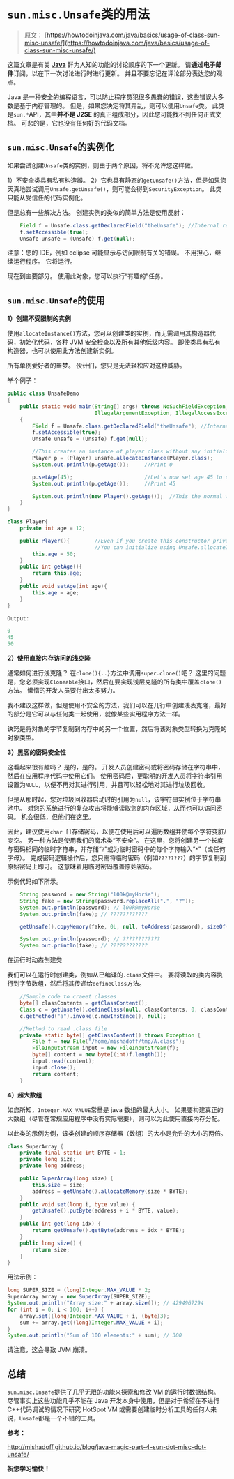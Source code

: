 # `sun.misc.Unsafe`类的用法

> 原文： [https://howtodoinjava.com/java/basics/usage-of-class-sun-misc-unsafe/](https://howtodoinjava.com/java/basics/usage-of-class-sun-misc-unsafe/)

这篇文章是有关 [**Java**](//howtodoinjava.com/tag/java-hidden-features/ "java hidden features") 鲜为人知的功能的讨论顺序的下一个更新。 请**通过电子邮件**订阅，以在下一次讨论进行时进行更新。 并且不要忘记在评论部分表达您的观点。

Java 是一种安全的编程语言，可以防止程序员犯很多愚蠢的错误，这些错误大多数是基于内存管理的。 但是，如果您决定将其弄乱，则可以使用`Unsafe`类。 此类是`sun.*`API，其中**并不是 J2SE** 的真正组成部分，因此您可能找不到任何正式文档。 可悲的是，它也没有任何好的代码文档。

## `sun.misc.Unsafe`的实例化

如果尝试创建`Unsafe`类的实例，则由于两个原因，将不允许您这样做。

1）不安全类具有私有构造器。
2）它也具有静态的`getUnsafe()`方法，但是如果您天真地尝试调用`Unsafe.getUnsafe()`，则可能会得到`SecurityException`。 此类只能从受信任的代码实例化。

但是总有一些解决方法。 创建实例的类似的简单方法是使用反射：

```java
	Field f = Unsafe.class.getDeclaredField("theUnsafe"); //Internal reference
	f.setAccessible(true);
	Unsafe unsafe = (Unsafe) f.get(null);

```

注意：您的 IDE，例如 eclipse 可能显示与访问限制有关的错误。 不用担心，继续运行程序。 它将运行。

现在到主要部分。 使用此对象，您可以执行“有趣的”任务。

## `sun.misc.Unsafe`的使用

**1）创建不受限制的实例**

使用`allocateInstance()`方法，您可以创建类的实例，而无需调用其构造器代码，初始化代码，各种 JVM 安全检查以及所有其他低级内容。 即使类具有私有构造器，也可以使用此方法创建新实例。

所有单例爱好者的噩梦。 伙计们，您只是无法轻松应对这种威胁。

举个例子：

```java
public class UnsafeDemo 
{
	public static void main(String[] args) throws NoSuchFieldException, SecurityException, 
							IllegalArgumentException, IllegalAccessException, InstantiationException 
	{
		Field f = Unsafe.class.getDeclaredField("theUnsafe"); //Internal reference
		f.setAccessible(true);
		Unsafe unsafe = (Unsafe) f.get(null);

		//This creates an instance of player class without any initialization
		Player p = (Player) unsafe.allocateInstance(Player.class);
		System.out.println(p.getAge());		//Print 0

		p.setAge(45);						//Let's now set age 45 to un-initialized object
		System.out.println(p.getAge());		//Print 45

		System.out.println(new Player().getAge());	//This the normal way to get fully initialized object; Prints 50
	}
}

class Player{
	private int age = 12;

	public Player(){		//Even if you create this constructor private; 
							//You can initialize using Unsafe.allocateInstance()
		this.age = 50;
	}
	public int getAge(){
		return this.age;
	}
	public void setAge(int age){
		this.age = age;
	}
}

Output:

0
45
50

```

**2）使用直接内存访问的浅克隆**

通常如何进行浅克隆？ 在`clone(){..}`方法中调用`super.clone()`吧？ 这里的问题是，您必须实现`Cloneable`接口，然后在要实现浅层克隆的所有类中覆盖`clone()`方法。 懒惰的开发人员要付出太多努力。

我不建议这样做，但是使用不安全的方法，我们可以在几行中创建浅表克隆，最好的部分是它可以与任何类一起使用，就像某些实用程序方法一样。

诀窍是将对象的字节复制到内存中的另一个位置，然后将该对象类型转换为克隆的对象类型。

**3）黑客的密码安全性**

这看起来很有趣吗？ 是的，是的。 开发人员创建密码或将密码存储在字符串中，然后在应用程序代码中使用它们。 使用密码后，更聪明的开发人员将字符串引用设置为`NULL`，以便不再对其进行引用，并且可以轻松地对其进行垃圾回收。

但是从那时起，您对垃圾回收器启动时的引用为`null`，该字符串实例位于字符串池中。 对您的系统进行的复杂攻击将能够读取您的内存区域，从而也可以访问密码。 机会很低，但他们在这里。

因此，建议使用`char []`存储密码，以便在使用后可以遍历数组并使每个字符变脏/变空。
另一种方法是使用我们的魔术类“不安全”。 在这里，您将创建另一个长度与密码相同的临时字符串，并存储“`?`”或为临时密码中的每个字符输入“`*`”（或任何字母）。 完成密码逻辑操作后，您只需将临时密码（例如`????????`）的字节复制到原始密码上即可。 这意味着用临时密码覆盖原始密码。

示例代码如下所示。

```java
	String password = new String("l00k@myHor$e");
	String fake = new String(password.replaceAll(".", "?"));
	System.out.println(password); // l00k@myHor$e
	System.out.println(fake); // ????????????

	getUnsafe().copyMemory(fake, 0L, null, toAddress(password), sizeOf(password));

	System.out.println(password); // ????????????
	System.out.println(fake); // ????????????

```

在运行时动态创建类

我们可以在运行时创建类，例如从已编译的`.class`文件中。 要将读取的类内容执行到字节数组，然后将其传递给`defineClass`方法。

```java
	//Sample code to craeet classes
	byte[] classContents = getClassContent();
	Class c = getUnsafe().defineClass(null, classContents, 0, classContents.length);
    c.getMethod("a").invoke(c.newInstance(), null); 

	//Method to read .class file
	private static byte[] getClassContent() throws Exception {
		File f = new File("/home/mishadoff/tmp/A.class");
		FileInputStream input = new FileInputStream(f);
		byte[] content = new byte[(int)f.length()];
		input.read(content);
		input.close();
		return content;
	}

```

**4）超大数组**

如您所知，`Integer.MAX_VALUE`常量是 java 数组的最大大小。 如果要构建真正的大数组（尽管在常规应用程序中没有实际需要），则可以为此使用直接内存分配。

以此类的示例为例，该类创建的顺序存储器（数组）的大小是允许的大小的两倍。

```java
class SuperArray {
    private final static int BYTE = 1;
    private long size;
    private long address;

    public SuperArray(long size) {
        this.size = size;
        address = getUnsafe().allocateMemory(size * BYTE);
    }
    public void set(long i, byte value) {
        getUnsafe().putByte(address + i * BYTE, value);
    }
    public int get(long idx) {
        return getUnsafe().getByte(address + idx * BYTE);
    }
    public long size() {
        return size;
    }
}

```

用法示例：

```java
long SUPER_SIZE = (long)Integer.MAX_VALUE * 2;
SuperArray array = new SuperArray(SUPER_SIZE);
System.out.println("Array size:" + array.size()); // 4294967294
for (int i = 0; i < 100; i++) { 
	array.set((long)Integer.MAX_VALUE + i, (byte)3); 
	sum += array.get((long)Integer.MAX_VALUE + i); 
} 
System.out.println("Sum of 100 elements:" + sum); // 300
```

请注意，这会导致 JVM 崩溃。

## 总结

`sun.misc.Unsafe`提供了几乎无限的功能来探索和修改 VM 的运行时数据结构。 尽管事实上这些功能几乎不能在 Java 开发本身中使用，但是对于希望在不进行 C++代码调试的情况下研究 HotSpot VM 或需要创建临时分析工具的任何人来说，`Unsafe`都是一个不错的工具。

**参考：**

<http://mishadoff.github.io/blog/java-magic-part-4-sun-dot-misc-dot-unsafe/>

 **祝您学习愉快！**